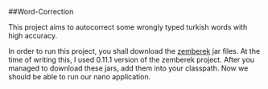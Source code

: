 ##Word-Correction

This project aims to autocorrect some wrongly typed turkish words with high accuracy.

In order to run this project, you shall download the [zemberek](github.com/ahmetaa/zemberek-nlp) jar files. At the time of writing this, I used 0.11.1 version of the zemberek project. After you managed to download these jars, add them into your classpath. Now we should be able to run our nano application.
